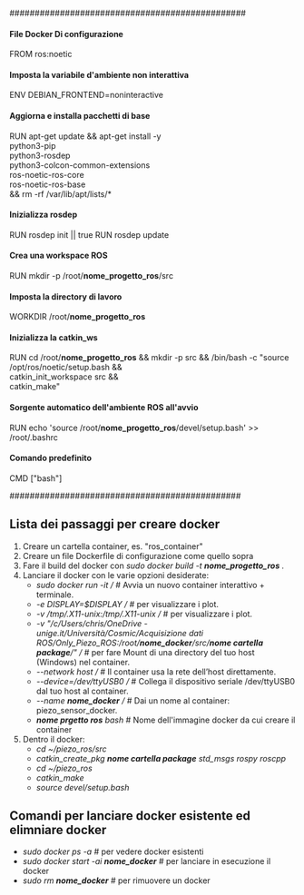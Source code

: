 ###############################################
#### File Docker Di configurazione

FROM ros:noetic

#### Imposta la variabile d'ambiente non interattiva
ENV DEBIAN_FRONTEND=noninteractive

#### Aggiorna e installa pacchetti di base
RUN apt-get update && apt-get install -y \
    python3-pip \
    python3-rosdep \
    python3-colcon-common-extensions \
    ros-noetic-ros-core \
    ros-noetic-ros-base \
 && rm -rf /var/lib/apt/lists/*

#### Inizializza rosdep
RUN rosdep init || true RUN rosdep update

#### Crea una workspace ROS
RUN mkdir -p /root/**nome_progetto_ros**/src

#### Imposta la directory di lavoro
WORKDIR /root/**nome_progetto_ros**

#### Inizializza la catkin_ws
RUN cd /root/**nome_progetto_ros** && mkdir -p src && /bin/bash -c "source /opt/ros/noetic/setup.bash && \
                  catkin_init_workspace src && \
                  catkin_make" 

#### Sorgente automatico dell'ambiente ROS all'avvio
RUN echo 'source /root/**nome_progetto_ros**/devel/setup.bash' >> /root/.bashrc

#### Comando predefinito
CMD ["bash"]


##############################################

## Lista dei passaggi per creare docker
1. Creare un cartella container, es. "ros_container"
2. Creare un file Dockerfile di configurazione come quello sopra
3. Fare il build del docker con *sudo docker build -t **nome_progetto_ros** .*
4. Lanciare il docker con le varie opzioni desiderate:
   * *sudo docker run -it  /* # Avvia un nuovo container interattivo + terminale.
   * *-e DISPLAY=$DISPLAY /*  # per visualizzare i plot.
   * *-v /tmp/.X11-unix:/tmp/.X11-unix /* # per visualizzare i plot.
   * *-v "/c/Users/chris/OneDrive - unige.it/Università/Cosmic/Acquisizione dati ROS/Only_Piezo_ROS:/root/**nome_docker**/src/**nome cartella package**/" /*   # per fare Mount di una directory del tuo host (Windows) nel container.
   * *--network host /*  # Il container usa la rete dell’host direttamente.
   * *--device=/dev/ttyUSB0 /*  # Collega il dispositivo seriale /dev/ttyUSB0 dal tuo host al container.
   * *--name **nome_docker** /*  # Dai un nome al container: piezo_sensor_docker.
   * ***nome prgetto ros** bash*  # Nome dell'immagine docker da cui creare il container
5. Dentro il docker:
   * *cd ~/piezo_ros/src*
   * *catkin_create_pkg **nome cartella package** std_msgs rospy roscpp*
   * *cd ~/piezo_ros*
   * *catkin_make*
   * *source devel/setup.bash*

## Comandi per lanciare docker esistente ed elimniare docker
* *sudo docker ps -a*  # per vedere docker esistenti
* *sudo docker start -ai **nome_docker***  # per lanciare in esecuzione il docker
* *sudo rm **nome_docker***  # per rimuovere un docker



